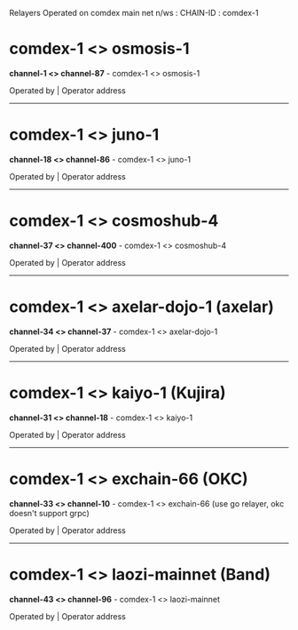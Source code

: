 
 Relayers Operated on comdex main net n/ws : CHAIN-ID : comdex-1
 
# comdex-1 <> osmosis-1
**channel-1 <> channel-87** - comdex-1 <> osmosis-1

Operated by    |       Operator address 

----------------------------------------------------------------------------------------------------------------

# comdex-1 <> juno-1
**channel-18 <> channel-86** - comdex-1 <> juno-1

Operated by     |       Operator address 

----------------------------------------------------------------------------------------------------------------

# comdex-1 <> cosmoshub-4
**channel-37 <> channel-400** - comdex-1 <> cosmoshub-4

Operated by    |       Operator address 

----------------------------------------------------------------------------------------------------------------

# comdex-1 <> axelar-dojo-1 (axelar)
**channel-34 <> channel-37** - comdex-1 <> axelar-dojo-1

Operated by    |       Operator address 

----------------------------------------------------------------------------------------------------------------

# comdex-1 <> kaiyo-1 (Kujira)
**channel-31 <> channel-18** - comdex-1 <> kaiyo-1

Operated by    |       Operator address 

----------------------------------------------------------------------------------------------------------------

# comdex-1 <> exchain-66 (OKC)
**channel-33 <> channel-10** - comdex-1 <> exchain-66 (use go relayer, okc doesn't support grpc)

Operated by    |       Operator address

----------------------------------------------------------------------------------------------------------------

# comdex-1 <> laozi-mainnet (Band)
**channel-43 <> channel-96** - comdex-1 <> laozi-mainnet

Operated by    |       Operator address 
